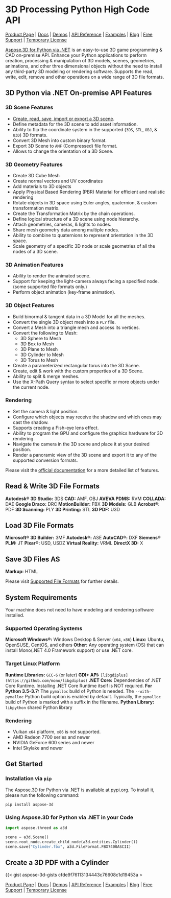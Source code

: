 # 3D Processing Python High Code API

[Product Page](https://products.aspose.com/3d/python-net/) | [Docs](https://docs.aspose.com/3d/python-net/) | [Demos](https://products.aspose.app/3d/family) | [API Reference](https://reference.aspose.com/3d/net/) | [Examples](https://github.com/aspose-3d/Aspose.3D-for-Python-via-.NET) | [Blog](https://blog.aspose.com/category/3d/) | [Free Support](https://forum.aspose.com/c/3d/18) | [Temporary License](https://purchase.aspose.com/temporary-license)

[Aspose.3D for Python via .NET](https://products.aspose.com/3d/python-net/) is an easy-to-use 3D game programming & CAD on-premise API. Enhance your Python applications to perform creation, processing & manipulation of 3D models, scenes, geometries, animations, and other three dimensional objects without the need to install any third-party 3D modeling or rendering software. Supports the read, write, edit, remove and other operations on a wide range of 3D file formats.

## 3D Python via .NET On-premise API Features

### 3D Scene Features

- [Create, read, save, import or export a 3D scene](https://docs.aspose.com/3d/python-net/creating-loading-and-saving-3d-scene/).
- Define metadata for the 3D scene to add asset information.
- Ability to flip the coordinate system in the supported (`3DS`, `STL`, `OBJ`, & `U3D`) 3D formats.
- Convert 3D Mesh into custom binary format.
- Export 3D Scene to `AMF` (Compressed) file format.
- Allows to change the orientation of a 3D Scene.

### 3D Geometry Features

- Create 3D Cube Mesh
- Create normal vectors and UV coordinates
- Add materials to 3D objects
- Apply Physical Based Rendering (PBR) Material for efficient and realistic rendering
- Rotate objects in 3D space using Euler angles, quaternion, & custom transformation matrix.
- Create the Transformation Matrix by the chain operations.
- Define logical structure of a 3D scene using node hierarchy.
- Attach geometries, cameras, & lights to nodes.
- Share mesh geometry data among multiple nodes.
- Ability to combine to quaternions to represent orientation in the 3D space.
- Scale geometry of a specific 3D node or scale geometries of all the nodes of a 3D scene.

### 3D Animation Features

- Ability to render the animated scene.
- Support for keeping the light-camera always facing a specified node. (some supported file formats only.)
- Perform object animation (key-frame animation).

### 3D Object Features

- Build binormal & tangent data in a 3D Model for all the meshes.
- Convert the single 3D object mesh into a `PLY` file.
- Convert a Mesh into a triangle mesh and access its vertices.
- Convert the following to Mesh:
  - 3D Sphere to Mesh
  - 3D Box to Mesh
  - 3D Plane to Mesh
  - 3D Cylinder to Mesh
  - 3D Torus to Mesh
- Create a parameterized rectangular torus into the 3D Scene.
- Create, edit & work with the custom  properties of a 3D Scene.
- Ability to split & merge meshes.
- Use the X-Path Query syntax to select specific or more objects under the current node.

### Rendering

- Set the camera & light position.
- Configure which objects may receive the shadow and which ones may cast the shadow.
- Supports creating a Fish-eye lens effect.
- Ability to program the GPU and configure the graphics hardware for 3D rendering.
- Navigate the camera in the 3D scene and place it at your desired position.
- Render a panoramic view of the 3D scene and export it to any of the supported conversion formats.

Please visit the [official documentation](https://docs.aspose.com/3d/python-net/) for a more detailed list of features.

## Read & Write 3D File Formats

**Autodesk&reg; 3D Studio:** 3DS
**CAD:** AMF, OBJ
**AVEVA PDMS:** RVM
**COLLADA:** DAE
**Google Draco:** DRC
**MotionBuilder:** FBX
**3D Models:** GLB
**Acrobat&reg;:** PDF
**3D Scanning:** PLY
**3D Printing:** STL
**3D PDF:** U3D

## Load 3D File Formats

**Microsoft&reg; 3D Builder:** 3MF
**Autodesk&reg;:** ASE
**AutoCAD&reg;:** DXF
**Siemens&reg; PLM:** JT
**Pixar&reg;:** USD, USDZ
**Virtual Reality:** VRML
**DirectX 3D:** X

## Save 3D Files AS

**Markup:** HTML

Please visit [Supported File Formats](https://docs.aspose.com/3d/python-net/supported-file-formats/) for further details.

## System Requirements

Your machine does not need to have modeling and rendering software installed.

### Supported Operating Systems

**Microsoft Windows&reg;:** Windows Desktop & Server (`x64`, `x86`)
**Linux:** Ubuntu, OpenSUSE, CentOS, and others
**Other:** Any operating system (OS) that can install Mono(.NET 4.0 Framework support) or use .NET core.

### Target Linux Platform

**Runtime Libraries:** `GCC-6` (or later)
**GDI+ API:** `[libgdiplus](https://github.com/mono/libgdiplus)`
**.NET Core:** Dependencies of .NET Core Runtime. Installing .NET Core Runtime itself is NOT required.
**For Python 3.5-3.7:** The `pymalloc` build of Python is needed. The `--with-pymalloc` Python build option is enabled by default. Typically, the `pymalloc` build of Python is marked with `m` suffix in the filename.
**Python Library:** `libpython` shared Python library

### Rendering

- Vulkan `x64` platform, `x86` is not supported.
- AMD Radeon 7700 series and newer
- NVIDIA GeForce 600 series and newer
- Intel Skylake and newer

## Get Started

### Installation via `pip`

The Aspose.3D for Python via .NET is [available at pypi.org](https://pypi.org/project/aspose-3d/). To install it, please run the following command:

`pip install aspose-3d`

### Using Aspose.3D for Python via .NET in your Code

```python
import aspose.threed as a3d

scene = a3d.Scene()
scene.root_node.create_child_node(a3d.entities.Cylinder())
scene.save("Cylinder.fbx", a3d.FileFormat.FBX7400ASCII)
```

## Create a 3D PDF with a Cylinder

{{< gist aspose-3d-gists cfde9f76113134443c76608c1d19453a >

[Product Page](https://products.aspose.com/3d/python-net/) | [Docs](https://docs.aspose.com/3d/python-net/) | [Demos](https://products.aspose.app/3d/family) | [API Reference](https://reference.aspose.com/3d/net/) | [Examples](https://github.com/aspose-3d/Aspose.3D-for-Python-via-.NET) | [Blog](https://blog.aspose.com/category/3d/) | [Free Support](https://forum.aspose.com/c/3d/18) | [Temporary License](https://purchase.aspose.com/temporary-license)
